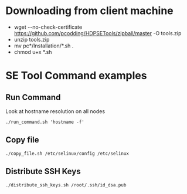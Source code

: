 # Downloading from client machine

* wget --no-check-certificate https://github.com/pcodding/HDPSETools/zipball/master -O tools.zip
* unzip tools.zip
* mv pc\*/Installation/\*.sh .
* chmod u+x *.sh

# SE Tool Command examples

## Run Command

Look at hostname resolution on all nodes

`./run_command.sh 'hostname -f'`

## Copy file

`./copy_file.sh /etc/selinux/config /etc/selinux`

## Distribute SSH Keys

`./distribute_ssh_keys.sh /root/.ssh/id_dsa.pub`
